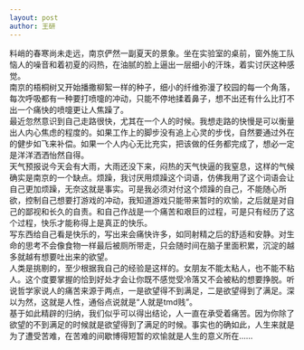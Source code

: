 ```yaml
---
layout: post
author: 王研
---
```

料峭的春寒尚未走远，南京俨然一副夏天的景象。坐在实验室的桌前，窗外施工队恼人的噪音和着初夏的闷热，在油腻的脸上逼出一层细小的汗珠，着实讨厌这种感觉。  
南京的梧桐树又开始播撒柳絮一样的种子，细小的纤维弥漫了校园的每一个角落，每次呼吸都有一种要打喷嚏的冲动，只能不停地揉着鼻子，想不出还有什么比打不出一个痛快的喷嚏更让人焦躁了。  
最近忽然意识到自己走路很快，尤其在一个人的时候。我想走路的快慢是可以衡量出人内心焦虑的程度的。如果工作上的脚步没有追上心灵的步伐，自然要通过外在的健步如飞来补偿。如果一个人内心无比充实，把该做的任务都完成了，想必一定是洋洋洒洒怡然自得。  
天气预报说今天会有大雨，大雨还没下来，闷热的天气快逼的我窒息，这样的气候确实是南京的一个缺点。烦躁，我讨厌用烦躁这个词语，仿佛我用了这个词语会让自己更加烦躁，无奈这就是事实。可是我必须对付这个烦躁的自己，不能随心所欲，控制自己想要打游戏的冲动，我知道游戏只能带来暂时的欢愉，之后就是对自己的鄙视和长久的自责。和自己作战是一个痛苦和艰巨的过程，可是只有经历了这个过程，快乐才能称得上是真正的快乐。  
写东西给自己看是快乐的，写出来会痛快许多，如同射精之后的舒适和安静。对生命的思考不会像食物一样最后被厕所带走，只会随时间在脑子里面积累，沉淀的越多就越有想要吐出来的欲望。  
人类是挑剔的，至少根据我自己的经验是这样的。女朋友不能太粘人，也不能不粘人。这个度要掌握的恰到好处才会让你既不感觉受冷落又不会被粘的想要挣脱。听说哲学家说人的痛苦来源于两点，一是欲望得不到满足，二是欲望得到了满足。深以为然，这就是人性，通俗点说就是“人就是tmd贱”。  
基于如此精辟的归纳，我们似乎可以得出结论，人一直在承受着痛苦。因为你除了欲望的不到满足的时候就是欲望得到了满足的时候。事实也的确如此，人生来就是为了遭受苦难，在苦难的间歇博得短暂的欢愉就是人生的意义所在……